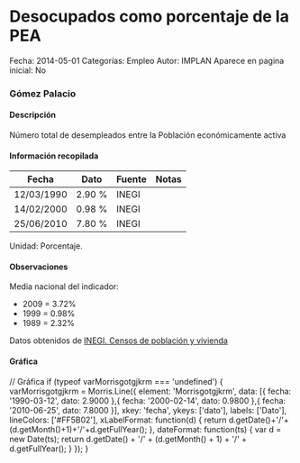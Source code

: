 Desocupados como porcentaje de la PEA
=====

Fecha: 2014-05-01
Categorías: Empleo
Autor: IMPLAN
Aparece en pagina inicial: No

### Gómez Palacio

#### Descripción

Número total de desempleados entre la Población económicamente activa

<!-- break -->

#### Información recopilada

<table class="table table-hover table-bordered matriz">
  <thead>
    <tr><th>Fecha</th><th>Dato</th><th>Fuente</th><th>Notas</th></tr>
  </thead>
  <tbody>
    <tr><td class="centrado">12/03/1990</td><td class="derecha">2.90 %</td><td>INEGI</td><td></td></tr>
    <tr><td class="centrado">14/02/2000</td><td class="derecha">0.98 %</td><td>INEGI</td><td></td></tr>
    <tr><td class="centrado">25/06/2010</td><td class="derecha">7.80 %</td><td>INEGI</td><td></td></tr>
  </tbody>
</table>

Unidad: Porcentaje.

#### Observaciones

Media nacional del indicador:

- 2009 = 3.72%
- 1999 = 0.98%
- 1989 = 2.32%

Datos obtenidos de [INEGI. Censos de población y vivienda](http://www.inegi.org.mx/sistemas/consulta_resultados/iter2010.aspx?c=27329&s=est)

#### Gráfica

<div id="Morrisgotgjkrm" class="grafica"></div>
  // Gráfica
  if (typeof varMorrisgotgjkrm === 'undefined') {
    varMorrisgotgjkrm = Morris.Line({
      element: 'Morrisgotgjkrm',
      data: [{ fecha: '1990-03-12', dato: 2.9000 },{ fecha: '2000-02-14', dato: 0.9800 },{ fecha: '2010-06-25', dato: 7.8000 }],
      xkey: 'fecha',
      ykeys: ['dato'],
      labels: ['Dato'],
      lineColors: ['#FF5B02'],
      xLabelFormat: function(d) { return d.getDate()+'/'+(d.getMonth()+1)+'/'+d.getFullYear(); },
      dateFormat: function(ts) { var d = new Date(ts); return d.getDate() + '/' + (d.getMonth() + 1) + '/' + d.getFullYear(); }
    });
  }
